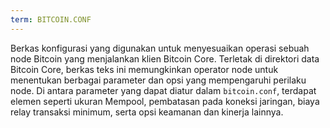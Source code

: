 ```yaml
---
term: BITCOIN.CONF
---
```


Berkas konfigurasi yang digunakan untuk menyesuaikan operasi sebuah node Bitcoin yang menjalankan klien Bitcoin Core. Terletak di direktori data Bitcoin Core, berkas teks ini memungkinkan operator node untuk menentukan berbagai parameter dan opsi yang mempengaruhi perilaku node. Di antara parameter yang dapat diatur dalam `bitcoin.conf`, terdapat elemen seperti ukuran Mempool, pembatasan pada koneksi jaringan, biaya relay transaksi minimum, serta opsi keamanan dan kinerja lainnya.